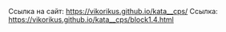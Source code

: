 Ссылка на сайт: https://vikorikus.github.io/kata__cps/
Ссылка: https://vikorikus.github.io/kata__cps/block1.4.html
